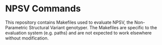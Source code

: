 # NPSV Commands

This repository contains Makefiles used to evaluate NPSV, the Non-Parametric Structural Variant genotyper. The Makefiles are specific to the evaluation system (e.g. paths) and are not expected to work elsewhere without modification.